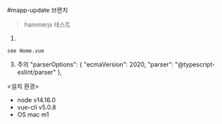 #mapp-update 브랜치

> hammerjs 테스트

1. 
```
see Home.vue
```

3. 주의
"parserOptions": {
      "ecmaVersion": 2020,
      "parser": "@typescript-eslint/parser"
    },


<설치 환경>
* node v14.16.0
* vue-cli v5.0.8
* OS mac m1